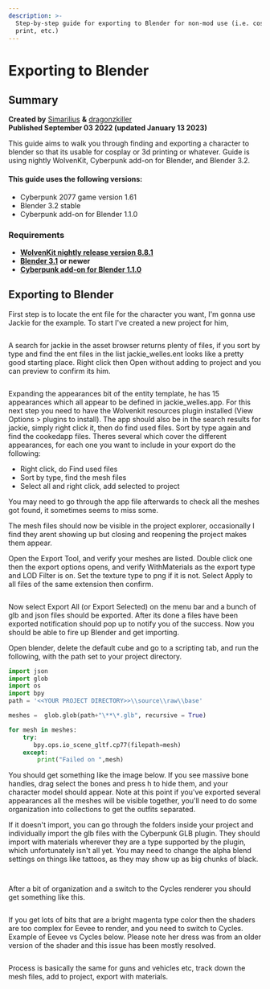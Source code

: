 ```yaml
---
description: >-
  Step-by-step guide for exporting to Blender for non-mod use (i.e. cosplay, 3d
  print, etc.)
---
```


# Exporting to Blender

## Summary

**Created by** [Simarilius](http://localhost:5000/u/G2MqNkfgTlQ1R3G4B5s6WefLjdy2 "mention") **&** [dragonzkiller](http://localhost:5000/u/dpriBUirXwWYeCIhyywmqhKrMMV2 "mention")\
**Published September 03 2022 (updated January 13 2023)**

This guide aims to walk you through finding and exporting a character to blender so that its usable for cosplay or 3d printing or whatever. Guide is using nightly WolvenKit, Cyberpunk add-on for Blender, and Blender 3.2.

#### This guide uses the following versions:

* Cyberpunk 2077 game version 1.61
* Blender 3.2 stable
* Cyberpunk add-on for Blender 1.1.0

### Requirements

* [**WolvenKit nightly release version 8.8.1**](https://github.com/WolvenKit/WolvenKit)
* [**Blender 3.1**](https://www.blender.org/) **or newer**
* [**Cyberpunk add-on for Blender 1.1.0**](https://github.com/WolvenKit/Cyberpunk-Blender-add-on/releases/tag/1.1.0)

## Exporting to Blender

First step is to locate the ent file for the character you want, I'm gonna use Jackie for the example. To start I've created a new project for him,&#x20;

<figure><img src="../../.gitbook/assets/image (2) (1).png" alt=""><figcaption></figcaption></figure>

A search for jackie in the asset browser returns plenty of files, if you sort by type and find the ent files in the list jackie\_welles.ent looks like a pretty good starting place. Right click then Open without adding to project and you can preview to confirm its him.

<figure><img src="../../.gitbook/assets/image (4).png" alt=""><figcaption></figcaption></figure>

Expanding the appearances bit of the entity template, he has 15 appearances which all appear to be defined in jackie\_welles.app. For this next step you need to have the Wolvenkit resources plugin installed (View Options > plugins to install). The app should also be in the search results for jackie, simply right click it, then do find used files. Sort by type again and find the cookedapp files. Theres several which cover the different appearances, for each one you want to include in your export do the following:&#x20;

* Right click, do Find used files&#x20;
* Sort by type, find the mesh files&#x20;
* Select all and right click, add selected to project

You may need to go through the app file afterwards to check all the meshes got found, it sometimes seems to miss some.

The mesh files should now be visible in the project explorer, occasionally I find they arent showing up but closing and reopening the project makes them appear.

Open the Export Tool, and verify your meshes are listed. Double click one then the export options opens, and verify WithMaterials as the export type and LOD Filter is on. Set the texture type to png if it is not. Select Apply to all files of the same extension then confirm.&#x20;

<figure><img src="../../.gitbook/assets/image (7) (1).png" alt=""><figcaption></figcaption></figure>

Now select Export All (or Export Selected) on the menu bar and a bunch of glb and json files should be exported. After its done a files have been exported notification should pop up to notify you of the success. Now you should be able to fire up Blender and get importing.

Open blender, delete the default cube and go to a scripting tab, and run the following, with the path set to your project directory.

```python
import json
import glob
import os
import bpy
path = '<<YOUR PROJECT DIRECTORY>>\\source\\raw\\base'

meshes =  glob.glob(path+"\**\*.glb", recursive = True)

for mesh in meshes:
    try:
       bpy.ops.io_scene_gltf.cp77(filepath=mesh)
    except:
        print("Failed on ",mesh)
```

You should get something like the image below. If you see massive bone handles, drag select the bones and press h to hide them, and your character model should appear. Note at this point if you've exported several appearances all the meshes will be visible together, you'll need to do some organization into collections to get the outfits separated.

If it doesn't import, you can go through the folders inside your project and individually import the glb files with the Cyberpunk GLB plugin. They should import with materials wherever they are a type supported by the plugin, which unfortunately isn't all yet. You may need to change the alpha blend settings on things like tattoos, as they may show up as big chunks of black.&#x20;



<figure><img src="../../.gitbook/assets/image (5).png" alt=""><figcaption></figcaption></figure>

<figure><img src="../../.gitbook/assets/image (6) (1).png" alt=""><figcaption></figcaption></figure>

After a bit of organization and a switch to the Cycles renderer you should get something like this.

<figure><img src="../../.gitbook/assets/image (8) (1).png" alt=""><figcaption></figcaption></figure>

If you get lots of bits that are a bright magenta type color then the shaders are too complex for Eevee to render, and you need to switch to Cycles. Example of Eevee vs Cycles below. Please note her dress was from an older version of the shader and this issue has been mostly resolved.

<figure><img src="../../.gitbook/assets/image (4) (1).png" alt=""><figcaption></figcaption></figure>

Process is basically the same for guns and vehicles etc, track down the mesh files, add to project, export with materials.
